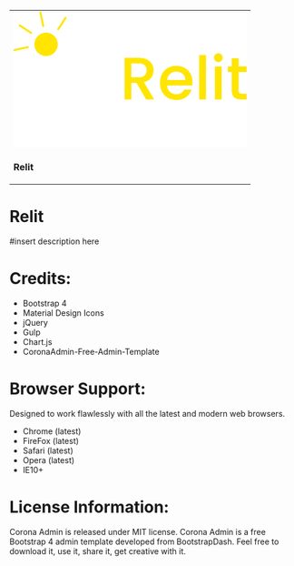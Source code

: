 <table>
  <tr>
    <td>
      <a href="https://www.bootstrapdash.com/demo/corona-free/jquery/template/index.html" target="_blank"><img src="logo.png"></a>
       <h3>Relit</h3>
    </td>
  </tr>
</table>

<h1>Relit</h1>
#insert description here

<h1>Credits:</h1>

- Bootstrap 4
- Material Design Icons
- jQuery
- Gulp
- Chart.js
- CoronaAdmin-Free-Admin-Template

<h1>Browser Support:</h1>

Designed to work flawlessly with all the latest and modern web browsers.

- Chrome (latest)
- FireFox (latest)
- Safari (latest)
- Opera (latest)
- IE10+

<h1>License Information:</h1>

Corona Admin is released under MIT license. Corona Admin is a free Bootstrap 4 admin template developed from BootstrapDash. Feel free to download it, use it, share it, get creative with it.

